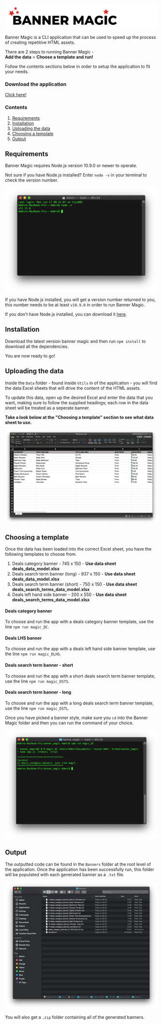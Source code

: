 
![Example of Excel sheet data model](Utils/Images/logo.png)

Banner Magic is a CLI application that can be used to speed up the process of creating repetitive HTML assets.

There are 2 steps to running Banner Magic -
<br/>
**Add the data** > **Choose a template and run!**

Follow the contents sections below in order to setup the application to fit your needs.

### Download the application
[Click here!](https://github.com/WUK-SR/banner_magic/archive/master.zip)

### Contents
1. [Requirements](#Requirements)
2. [Installation](#Installation)
3. [Uploading the data](#Uploading_the_data)
4. [Choosing a template](#Choosing_a_template)
5. [Output](#Output)


<a name="Requirements"></a>
## Requirements
Banner Magic requires Node.js version 10.9.0 or newer to operate.

Not sure if you have Node.js installed? Enter `node -v` in your terminal to check the version number.

![Checking for Node.js](Utils/Images/checking_for_node.png)

If you have Node.js installed, you will get a version number returned to you, this number needs to be at least `v10.9.0` in order to run Banner Magic.

If you don't have Node.js installed, you can download it [here](https://nodejs.org/en/).

<a name="Installation"></a>
## Installation
Download the latest version banner magic and then run `npm install` to download all the dependencies. 

You are now ready to go!

<a name="Uploading_the_data"></a>
## Uploading the data
Inside the `Data` folder - found inside `Utils` in of the application - you will find the data Excel sheets that will drive the content of the HTML assets.

To update this data, open up the desired Excel and enter the data that you want, making sure to follow the supplied headings; each row in the data sheet will be treated as a seperate banner.

**Take a look below at the "Choosing a template" section to see what data sheet to use.**

![Example of Excel sheet data model](Utils/Images/Excel_Sheet_Example.png)

<a name="Choosing_a_template"></a>
## Choosing a template
Once the data has been loaded into the correct Excel sheet, you have the following templates to choose from.
1. Deals category banner - 745 x 150 - **Use data sheet deals_data_model.xlsx**
2. Deals search term banner (long) - 937 x 150 - **Use data sheet deals_data_model.xlsx**
3. Deals search term banner (short) - 750 x 150 - **Use data sheet deals_search_terms_data_model.xlsx**
4. Deals left hand side banner - 200 x 550 - **Use data sheet deals_search_terms_data_model.xlsx**

#### Deals category banner
To choose and run the app with a deals category banner template, use the line `npm run magic_DC`.

#### Deals LHS banner
To choose and run the app with a deals left hand side banner template, use the line `npm run magic_DLHS`.

#### Deals search term banner - short
To choose and run the app with a short deals search term banner template, use the line `npm run magic_DSTS`.

#### Deals search term banner - long
To choose and run the app with a long deals search term banner template, use the line `npm run magic_DSTL`.

Once you have picked a banner style, make sure you `cd` into the Banner Magic folder and then you can run the command of your choice.

![Running the application](Utils/Images/running_the_app.png)


<a name="Output"></a>
## Output
The outputted code can be found in the `Banners` folder at the root level of the application. Once the application has been successfully run, this folder will be populated with each generated banner as a `.txt` file.

![The output folder](Utils/Images/banners_folder.png)

You will also get a `.zip` folder containing all of the generated banners.
